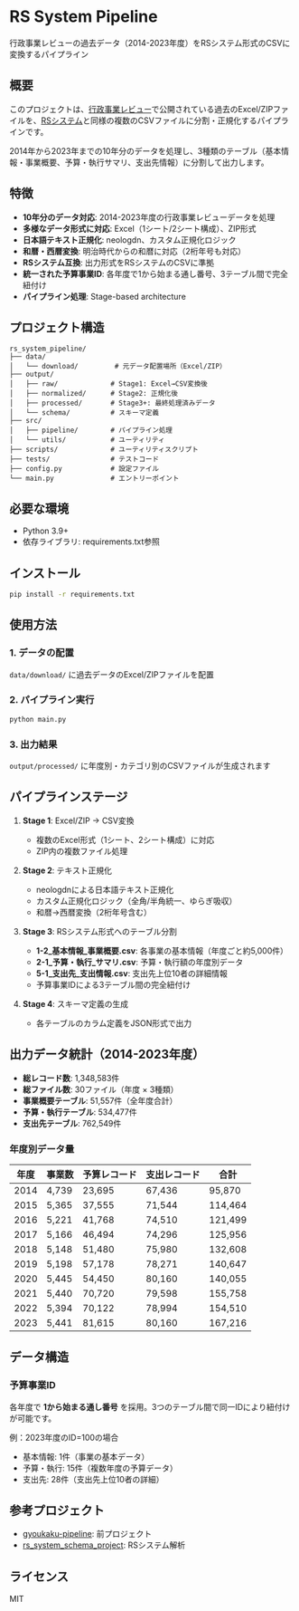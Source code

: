 # RS System Pipeline

行政事業レビューの過去データ（2014-2023年度）をRSシステム形式のCSVに変換するパイプライン

## 概要

このプロジェクトは、[行政事業レビュー](https://www.gyoukaku.go.jp/review/database/index.html)で公開されている過去のExcel/ZIPファイルを、[RSシステム](https://rssystem.go.jp/)と同様の複数のCSVファイルに分割・正規化するパイプラインです。

2014年から2023年までの10年分のデータを処理し、3種類のテーブル（基本情報・事業概要、予算・執行サマリ、支出先情報）に分割して出力します。

## 特徴

- **10年分のデータ対応**: 2014-2023年度の行政事業レビューデータを処理
- **多様なデータ形式に対応**: Excel（1シート/2シート構成）、ZIP形式
- **日本語テキスト正規化**: neologdn、カスタム正規化ロジック
- **和暦・西暦変換**: 明治時代からの和暦に対応（2桁年号も対応）
- **RSシステム互換**: 出力形式をRSシステムのCSVに準拠
- **統一された予算事業ID**: 各年度で1から始まる通し番号、3テーブル間で完全紐付け
- **パイプライン処理**: Stage-based architecture

## プロジェクト構造

```
rs_system_pipeline/
├── data/
│   └── download/         # 元データ配置場所（Excel/ZIP）
├── output/
│   ├── raw/             # Stage1: Excel→CSV変換後
│   ├── normalized/      # Stage2: 正規化後
│   ├── processed/       # Stage3+: 最終処理済みデータ
│   └── schema/          # スキーマ定義
├── src/
│   ├── pipeline/        # パイプライン処理
│   └── utils/           # ユーティリティ
├── scripts/             # ユーティリティスクリプト
├── tests/               # テストコード
├── config.py            # 設定ファイル
└── main.py              # エントリーポイント
```

## 必要な環境

- Python 3.9+
- 依存ライブラリ: requirements.txt参照

## インストール

```bash
pip install -r requirements.txt
```

## 使用方法

### 1. データの配置

`data/download/` に過去データのExcel/ZIPファイルを配置

### 2. パイプライン実行

```bash
python main.py
```

### 3. 出力結果

`output/processed/` に年度別・カテゴリ別のCSVファイルが生成されます

## パイプラインステージ

1. **Stage 1**: Excel/ZIP → CSV変換
   - 複数のExcel形式（1シート、2シート構成）に対応
   - ZIP内の複数ファイル処理

2. **Stage 2**: テキスト正規化
   - neologdnによる日本語テキスト正規化
   - カスタム正規化ロジック（全角/半角統一、ゆらぎ吸収）
   - 和暦→西暦変換（2桁年号含む）

3. **Stage 3**: RSシステム形式へのテーブル分割
   - **1-2_基本情報_事業概要.csv**: 各事業の基本情報（年度ごと約5,000件）
   - **2-1_予算・執行_サマリ.csv**: 予算・執行額の年度別データ
   - **5-1_支出先_支出情報.csv**: 支出先上位10者の詳細情報
   - 予算事業IDによる3テーブル間の完全紐付け

4. **Stage 4**: スキーマ定義の生成
   - 各テーブルのカラム定義をJSON形式で出力

## 出力データ統計（2014-2023年度）

- **総レコード数**: 1,348,583件
- **総ファイル数**: 30ファイル（年度 × 3種類）
- **事業概要テーブル**: 51,557件（全年度合計）
- **予算・執行テーブル**: 534,477件
- **支出先テーブル**: 762,549件

### 年度別データ量

| 年度 | 事業数 | 予算レコード | 支出レコード | 合計 |
|------|--------|--------------|--------------|------|
| 2014 | 4,739  | 23,695       | 67,436       | 95,870 |
| 2015 | 5,365  | 37,555       | 71,544       | 114,464 |
| 2016 | 5,221  | 41,768       | 74,510       | 121,499 |
| 2017 | 5,166  | 46,494       | 74,296       | 125,956 |
| 2018 | 5,148  | 51,480       | 75,980       | 132,608 |
| 2019 | 5,198  | 57,178       | 78,271       | 140,647 |
| 2020 | 5,445  | 54,450       | 80,160       | 140,055 |
| 2021 | 5,440  | 70,720       | 79,598       | 155,758 |
| 2022 | 5,394  | 70,122       | 78,994       | 154,510 |
| 2023 | 5,441  | 81,615       | 80,160       | 167,216 |

## データ構造

### 予算事業ID

各年度で **1から始まる通し番号** を採用。3つのテーブル間で同一IDにより紐付けが可能です。

例：2023年度のID=100の場合
- 基本情報: 1件（事業の基本データ）
- 予算・執行: 15件（複数年度の予算データ）
- 支出先: 28件（支出先上位10者の詳細）

## 参考プロジェクト

- [gyoukaku-pipeline](https://github.com/igomuni/gyoukaku-pipeline): 前プロジェクト
- [rs_system_schema_project](https://github.com/igomuni/rs_system_schema_project): RSシステム解析

## ライセンス

MIT

